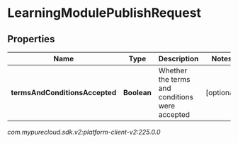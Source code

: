 # LearningModulePublishRequest


## Properties

| Name | Type | Description | Notes |
| ------------ | ------------- | ------------- | ------------- |
| **termsAndConditionsAccepted** | **Boolean** | Whether the terms and conditions were accepted |  [optional] |




_com.mypurecloud.sdk.v2:platform-client-v2:225.0.0_
